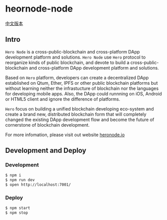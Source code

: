 # heornode-node

[中文版本](https://github.com/hero-mobile/hero-node/blob/master/README.zh-CN.md)

## Intro

`Hero Node` is a cross-public-blockchain and cross-platform DApp development platform and solutions.
`Hero Node` use `Hero` protocol to reorganize kinds of public blockchain, and devote to build a cross-public-blockchain and cross-platform DApp development platform and solutions.

Based on `Hero` platform, developers can create a decentralized DApp established on Qtum, Ether, IPFS or other public blockchain platforms but without learning neither the infrastucture of blockchain nor the languages for developing mobile apps. Also, the DApp could runnning on iOS, Android or HTML5 client and ignore the difference of platforms.

`Hero` focus on building a unified blockchain developing eco-system and create a brand new, distributed blockchain form that will completely changed the existing DApp development flow and become the future of cornerstone of blockchain development.

For more infomation, please visit out website [heronode.io](https://heronode.io)

## Development and Deploy

### Development

```bash
$ npm i
$ npm run dev
$ open http://localhost:7001/
```

### Deploy

```bash
$ npm start
$ npm stop
```
